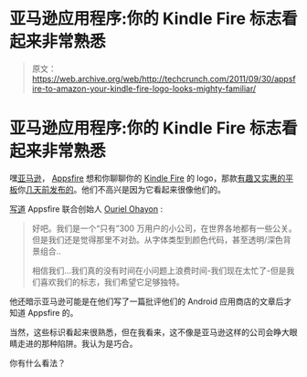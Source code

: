 # 亚马逊应用程序:你的 Kindle Fire 标志看起来非常熟悉

> 原文：<https://web.archive.org/web/http://techcrunch.com/2011/09/30/appsfire-to-amazon-your-kindle-fire-logo-looks-mighty-familiar/>

# 亚马逊应用程序:你的 Kindle Fire 标志看起来非常熟悉

嘿[亚马逊](https://web.archive.org/web/20230203071101/http://www.crunchbase.com/company/amazon)， [Appsfire](https://web.archive.org/web/20230203071101/http://www.crunchbase.com/company/appsfire) 想和你聊聊你的 [Kindle Fire](https://web.archive.org/web/20230203071101/http://www.crunchbase.com/product/kindle-fire) 的 logo，那款[有趣又实惠的平板](https://web.archive.org/web/20230203071101/https://techcrunch.com/2011/09/28/amazon-kindle-fir/)你[几天前发布的](https://web.archive.org/web/20230203071101/https://techcrunch.com/2011/09/28/kindle-fire-cloud-media-tablet/)。他们不高兴是因为它看起来很像他们的。

[写道](https://web.archive.org/web/20230203071101/http://blog.appsfire.com/hey-amazon-do-you-like-our-fire-that-much/) Appsfire 联合创始人 [Ouriel Ohayon](https://web.archive.org/web/20230203071101/http://www.crunchbase.com/person/ouriel-ohayon) :

> 好吧。我们是一个“只有”300 万用户的小公司，在世界各地都有一些公关。但是我们还是觉得那里不对劲。从字体类型到颜色代码，甚至透明/深色背景组合..
> 
> 相信我们…我们真的没有时间在小问题上浪费时间-我们现在太忙了-但是我们喜欢我们的标志，我们希望它足够独特。

他还暗示亚马逊可能是在他们写了一篇批评他们的 Android 应用商店的文章后才知道 Appsfire 的。

当然，这些标识看起来很熟悉，但在我看来，这不像是亚马逊这样的公司会睁大眼睛走进的那种陷阱。我认为是巧合。

你有什么看法？